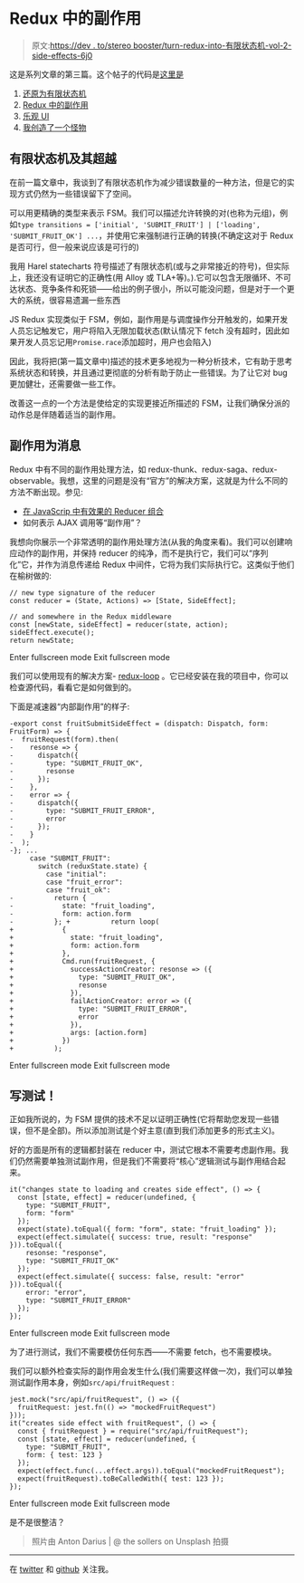 # Redux 中的副作用

> 原文:[https://dev . to/stereo booster/turn-redux-into-有限状态机-vol-2-side-effects-6j0](https://dev.to/stereobooster/turn-redux-into-finite-state-machine-vol-2-side-effects-6j0)

这是系列文章的第三篇。这个帖子的代码是[这里是](https://github.com/stereobooster/react-fsm-example/tree/post-2)

1.  [还原为有限状态机](https://dev.to/stereobooster/pragmatic-types-how-to-turn-redux-to-finite-state-machine-with-the-help-of-types-5f08)
2.  [Redux 中的副作用](https://dev.to/stereobooster/turn-redux-into-finite-state-machine-vol-2-side-effects-6j0)
3.  [乐观 UI](https://dev.to/stereobooster/optimistic-ui-5f1f)
4.  [我创造了一个怪物](https://dev.to/stereobooster/i-created-a-monster-237o)

## 有限状态机及其超越

在前一篇文章中，我谈到了有限状态机作为减少错误数量的一种方法，但是它的实现方式仍然为一些错误留下了空间。

可以用更精确的类型来表示 FSM。我们可以描述允许转换的对(也称为元组)，例如`type transitions = ['initial', 'SUBMIT_FRUIT'] | ['loading', 'SUBMIT_FRUIT_OK'] ...`，并使用它来强制进行正确的转换(不确定这对于 Redux 是否可行，但一般来说应该是可行的)

我用 Harel statecharts 符号描述了有限状态机(或与之非常接近的符号)，但实际上，我还没有证明它的正确性(用 Alloy 或 TLA+等)。).它可以包含无限循环、不可达状态、竞争条件和死锁——给出的例子很小，所以可能没问题，但是对于一个更大的系统，很容易遗漏一些东西

JS Redux 实现类似于 FSM，例如，副作用是与调度操作分开触发的，如果开发人员忘记触发它，用户将陷入无限加载状态(默认情况下 fetch 没有超时，因此如果开发人员忘记用`Promise.race`添加超时，用户也会陷入)

因此，我将把(第一篇文章中)描述的技术更多地视为一种分析技术，它有助于思考系统状态和转换，并且通过更彻底的分析有助于防止一些错误。为了让它对 bug 更加健壮，还需要做一些工作。

改善这一点的一个方法是使给定的实现更接近所描述的 FSM，让我们确保分派的动作总是伴随着适当的副作用。

## 副作用为消息

Redux 中有不同的副作用处理方法，如 redux-thunk、redux-saga、redux-observable。我想，这里的问题是没有“官方”的解决方案，这就是为什么不同的方法不断出现。参见:

*   [在 JavaScrip 中有效果的 Reducer 组合](https://github.com/reduxjs/redux/issues/1528)
*   如何表示 AJAX 调用等“副作用”？

我想向你展示一个非常透明的副作用处理方法(从我的角度来看)。我们可以创建响应动作的副作用，并保持 reducer 的纯净，而不是执行它，我们可以“序列化”它，并作为消息传递给 Redux 中间件，它将为我们实际执行它。这类似于他们在榆树做的:

```
// new type signature of the reducer
const reducer = (State, Actions) => [State, SideEffect];

// and somewhere in the Redux middleware
const [newState, sideEffect] = reducer(state, action);
sideEffect.execute();
return newState; 
```

Enter fullscreen mode Exit fullscreen mode

我们可以使用现有的解决方案- [redux-loop](https://redux-loop.js.org/) 。它已经安装在我的项目中，你可以检查源代码，看看它是如何做到的。

下面是减速器“内部副作用”的样子:

```
-export const fruitSubmitSideEffect = (dispatch: Dispatch, form: FruitForm) => {
-  fruitRequest(form).then(
-    resonse => {
-      dispatch({
-        type: "SUBMIT_FRUIT_OK",
-        resonse
-      });
-    },
-    error => {
-      dispatch({
-        type: "SUBMIT_FRUIT_ERROR",
-        error
-      });
-    }
-  );
-}; ...
     case "SUBMIT_FRUIT":
       switch (reduxState.state) {
         case "initial":
         case "fruit_error":
         case "fruit_ok":
-          return {
-            state: "fruit_loading",
-            form: action.form
-          }; +          return loop(
+            {
+              state: "fruit_loading",
+              form: action.form
+            },
+            Cmd.run(fruitRequest, {
+              successActionCreator: resonse => ({
+                type: "SUBMIT_FRUIT_OK",
+                resonse
+              }),
+              failActionCreator: error => ({
+                type: "SUBMIT_FRUIT_ERROR",
+                error
+              }),
+              args: [action.form]
+            })
+          ); 
```

Enter fullscreen mode Exit fullscreen mode

## 写测试！

正如我所说的，为 FSM 提供的技术不足以证明正确性(它将帮助您发现一些错误，但不是全部)。所以添加测试是个好主意(直到我们添加更多的形式主义)。

好的方面是所有的逻辑都封装在 reducer 中，测试它根本不需要考虑副作用。我们仍然需要单独测试副作用，但是我们不需要将“核心”逻辑测试与副作用结合起来。

```
it("changes state to loading and creates side effect", () => {
  const [state, effect] = reducer(undefined, {
    type: "SUBMIT_FRUIT",
    form: "form"
  });
  expect(state).toEqual({ form: "form", state: "fruit_loading" });
  expect(effect.simulate({ success: true, result: "response" })).toEqual({
    resonse: "response",
    type: "SUBMIT_FRUIT_OK"
  });
  expect(effect.simulate({ success: false, result: "error" })).toEqual({
    error: "error",
    type: "SUBMIT_FRUIT_ERROR"
  });
}); 
```

Enter fullscreen mode Exit fullscreen mode

为了进行测试，我们不需要模仿任何东西——不需要 fetch，也不需要模块。

我们可以额外检查实际的副作用会发生什么(我们需要这样做一次)，我们可以单独测试副作用本身，例如`src/api/fruitRequest` :

```
jest.mock("src/api/fruitRequest", () => ({
  fruitRequest: jest.fn(() => "mockedFruitRequest")
}));
it("creates side effect with fruitRequest", () => {
  const { fruitRequest } = require("src/api/fruitRequest");
  const [state, effect] = reducer(undefined, {
    type: "SUBMIT_FRUIT",
    form: { test: 123 }
  });
  expect(effect.func(...effect.args)).toEqual("mockedFruitRequest");
  expect(fruitRequest).toBeCalledWith({ test: 123 });
}); 
```

Enter fullscreen mode Exit fullscreen mode

是不是很整洁？

> 照片由 Anton Darius | @ the sollers on Unsplash 拍摄

* * *

在 [twitter](https://twitter.com/stereobooster) 和 [github](https://github.com/stereobooster) 关注我。